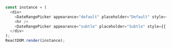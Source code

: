 <!--start-code-->

```js
const instance = (
  <div>
    <DateRangePicker appearance="default" placeholder="Default" style={{ width: 230 }} />
    <hr />
    <DateRangePicker appearance="subtle" placeholder="Subtle" style={{ width: 230 }} />
  </div>
);
ReactDOM.render(instance);
```

<!--end-code-->
